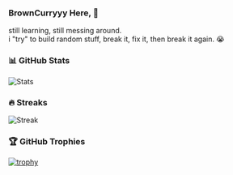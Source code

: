 ### BrownCurryyy Here, 👋
still learning, still messing around.  
i "try" to build random stuff, break it, fix it, then break it again. 😭

### 📊 GitHub Stats
![Stats](https://github-readme-stats.vercel.app/api?username=BrownCurryyy&show_icons=true&theme=tokyonight&hide_border=true)

### 🔥 Streaks
![Streak](https://streak-stats.demolab.com/?user=BrownCurryyy&theme=tokyonight&hide_border=true)

### 🏆 GitHub Trophies
[![trophy](https://github-profile-trophy.vercel.app/?username=BrownCurryyy&theme=tokyonight)](https://github.com/BrownCurryyy)

